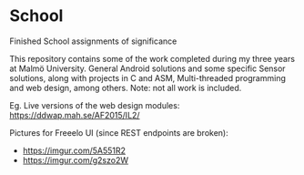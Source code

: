 # School
Finished School assignments of significance

This repository contains some of the work completed during my three years at Malmö University. General Android solutions and some specific Sensor solutions, along with projects in C and ASM, Multi-threaded programming and web design, among others. Note: not all work is included.

Eg. Live versions of the web design modules: https://ddwap.mah.se/AF2015/IL2/

Pictures for Freeelo UI (since REST endpoints are broken): 
- https://imgur.com/5A551R2
- https://imgur.com/g2szo2W
